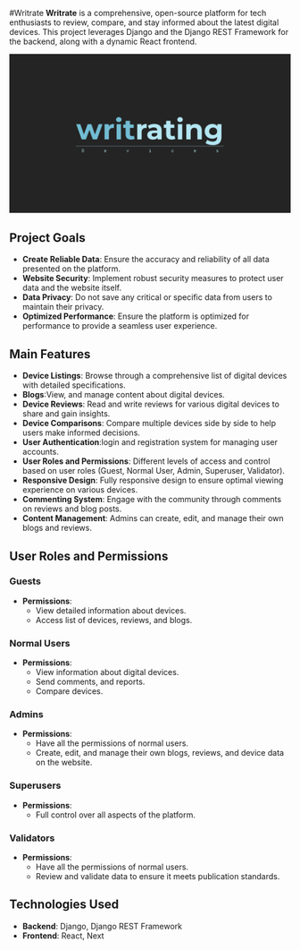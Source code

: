 #Writrate 
**Writrate** is a comprehensive, open-source platform for tech enthusiasts to review, compare, and stay informed about the latest digital devices. This project leverages Django and the Django REST Framework for the backend, along with a dynamic React frontend.

![Device discovery](/docs/img/logo/logo-img.png)

## Project Goals
- **Create Reliable Data**: Ensure the accuracy and reliability of all data presented on the platform.
- **Website Security**: Implement robust security measures to protect user data and the website itself.
- **Data Privacy**: Do not save any critical or specific data from users to maintain their privacy.
- **Optimized Performance**: Ensure the platform is optimized for performance to provide a seamless user experience.

## Main Features
- **Device Listings**: Browse through a comprehensive list of digital devices with detailed specifications.
- **Blogs**:View, and manage content about digital devices.
- **Device Reviews**: Read and write reviews for various digital devices to share and gain insights.
- **Device Comparisons**: Compare multiple devices side by side to help users make informed decisions.
- **User Authentication**:login and registration system for managing user accounts.
- **User Roles and Permissions**: Different levels of access and control based on user roles (Guest, Normal User, Admin, Superuser, Validator).
- **Responsive Design**: Fully responsive design to ensure optimal viewing experience on various devices.
- **Commenting System**: Engage with the community through comments on reviews and blog posts.
- **Content Management**: Admins can create, edit, and manage their own blogs and reviews.

## User Roles and Permissions
### Guests
- **Permissions**:
  - View detailed information about devices.
  - Access list of devices, reviews, and blogs.

### Normal Users
- **Permissions**:
  - View information about digital devices.
  - Send comments, and reports.
  - Compare devices.

### Admins
- **Permissions**:
  - Have all the permissions of normal users.
  - Create, edit, and manage their own blogs, reviews, and device data on the website.

### Superusers
- **Permissions**:
  - Full control over all aspects of the platform.

### Validators
- **Permissions**:
  - Have all the permissions of normal users.
  - Review and validate data to ensure it meets publication standards.

## Technologies Used
- **Backend**: Django, Django REST Framework
- **Frontend**: React, Next
